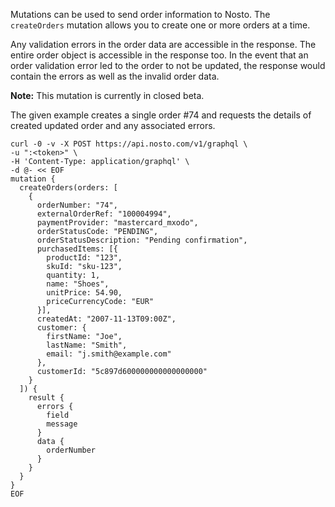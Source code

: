 Mutations can be used to send order information to Nosto. The `createOrders` mutation allows you to create one or more orders at a time.

Any validation errors in the order data are accessible in the response. The entire order object is accessible in the response too. In the event that an order validation error led to the order to not be updated, the response would contain the errors as well as the invalid order data.

**Note:** This mutation is currently in closed beta.

The given example creates a single order #74 and requests the details of created updated order and any associated errors.

```shell
curl -0 -v -X POST https://api.nosto.com/v1/graphql \
-u ":<token>" \
-H 'Content-Type: application/graphql' \
-d @- << EOF
mutation {
  createOrders(orders: [
    {
      orderNumber: "74",
      externalOrderRef: "100004994",
      paymentProvider: "mastercard_mxodo",
      orderStatusCode: "PENDING",
      orderStatusDescription: "Pending confirmation",
      purchasedItems: [{
        productId: "123",
        skuId: "sku-123",
        quantity: 1,
        name: "Shoes",
        unitPrice: 54.90,
        priceCurrencyCode: "EUR"
      }],
      createdAt: "2007-11-13T09:00Z",
      customer: {
        firstName: "Joe",
        lastName: "Smith",
        email: "j.smith@example.com"
      },
      customerId: "5c897d600000000000000000"
    }
  ]) {
    result {
      errors {
        field
        message
      }
      data {
        orderNumber
      }
    }
  }
}
EOF
```